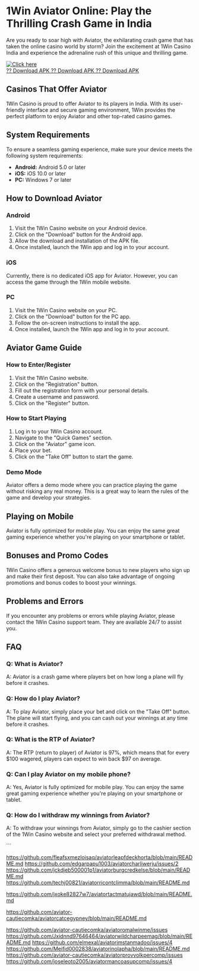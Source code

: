 

# 1Win Aviator Online: Play the Thrilling Crash Game in India

Are you ready to soar high with Aviator, the exhilarating crash game
that has taken the online casino world by storm? Join the excitement at
1Win Casino India and experience the adrenaline rush of this unique and
thrilling game.

[![Click
here](https://readscoops.com/wp-content/uploads/2023/03/Readscoop-aviator-1-1.jpg)](https://traff.sbs/deff?key=1win+aviator+online)\
[?? Download APK ?? Download APK ?? Download
APK](https://traff.sbs/deff?key=1win+aviator+online)




## Casinos That Offer Aviator

1Win Casino is proud to offer Aviator to its players in India. With its
user-friendly interface and secure gaming environment, 1Win provides the
perfect platform to enjoy Aviator and other top-rated casino games.

## System Requirements

To ensure a seamless gaming experience, make sure your device meets the
following system requirements:

-   **Android:** Android 5.0 or later
-   **iOS:** iOS 10.0 or later
-   **PC:** Windows 7 or later

## How to Download Aviator

### Android

1.  Visit the 1Win Casino website on your Android device.
2.  Click on the "Download" button for the Android app.
3.  Allow the download and installation of the APK file.
4.  Once installed, launch the 1Win app and log in to your account.

### iOS

Currently, there is no dedicated iOS app for Aviator. However, you can
access the game through the 1Win mobile website.

### PC

1.  Visit the 1Win Casino website on your PC.
2.  Click on the "Download" button for the PC app.
3.  Follow the on-screen instructions to install the app.
4.  Once installed, launch the 1Win app and log in to your account.

## Aviator Game Guide

### How to Enter/Register

1.  Visit the 1Win Casino website.
2.  Click on the "Registration" button.
3.  Fill out the registration form with your personal details.
4.  Create a username and password.
5.  Click on the "Register" button.

### How to Start Playing

1.  Log in to your 1Win Casino account.
2.  Navigate to the "Quick Games" section.
3.  Click on the "Aviator" game icon.
4.  Place your bet.
5.  Click on the "Take Off" button to start the game.

### Demo Mode

Aviator offers a demo mode where you can practice playing the game
without risking any real money. This is a great way to learn the rules
of the game and develop your strategies.

## Playing on Mobile

Aviator is fully optimized for mobile play. You can enjoy the same great
gaming experience whether you\'re playing on your smartphone or tablet.

## Bonuses and Promo Codes

1Win Casino offers a generous welcome bonus to new players who sign up
and make their first deposit. You can also take advantage of ongoing
promotions and bonus codes to boost your winnings.

## Problems and Errors

If you encounter any problems or errors while playing Aviator, please
contact the 1Win Casino support team. They are available 24/7 to assist
you.

## FAQ

### Q: What is Aviator?

A: Aviator is a crash game where players bet on how long a plane will
fly before it crashes.

### Q: How do I play Aviator?

A: To play Aviator, simply place your bet and click on the "Take
Off" button. The plane will start flying, and you can cash out your
winnings at any time before it crashes.

### Q: What is the RTP of Aviator?

A: The RTP (return to player) of Aviator is 97%, which means that for
every \$100 wagered, players can expect to win back \$97 on average.

### Q: Can I play Aviator on my mobile phone?

A: Yes, Aviator is fully optimized for mobile play. You can enjoy the
same great gaming experience whether you\'re playing on your smartphone
or tablet.

### Q: How do I withdraw my winnings from Aviator?

A: To withdraw your winnings from Aviator, simply go to the cashier
section of the 1Win Casino website and select your preferred withdrawal
method.

\`\`\`

https://github.com/fleafsxmezloisaq/aviatorleapfdeckhorta/blob/main/README.md
https://github.com/edgarpapu1003/aviatorcharliwerju/issues/2
https://github.com/jckdjeb500001p1/aviatorburgcredkelse/blob/main/README.md
https://github.com/techj00821/aviatorricontclimma/blob/main/README.md

https://github.com/jxoke82827w7/aviatortactmatujawd/blob/main/README.md

https://github.com/aviator-cautiecomka/aviatorcatcegypney/blob/main/README.md

https://github.com/aviator-cautiecomka/aviatoromalwinme/issues
https://github.com/Jxidnnd97646464/aviatorwildcharpeemag/blob/main/README.md
https://github.com/elmexal/aviatorimstanmadoo/issues/4
https://github.com/Meifid0002838/aviatorinolapha/blob/main/README.md
https://github.com/aviator-cautiecomka/aviatorprovvolkpercomp/issues
https://github.com/joseleoto2005/aviatormancoasupcomp/issues/4
